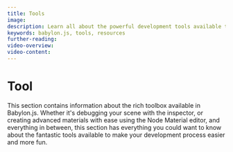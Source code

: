 ```yaml
---
title: Tools
image:
description: Learn all about the powerful development tools available to you in Babylon.js.
keywords: babylon.js, tools, resources
further-reading:
video-overview:
video-content:
---
```


# Tool

This section contains information about the rich toolbox available in Babylon.js. Whether it's debugging your scene with the inspector, or creating advanced materials with ease using the Node Material editor, and everything in between, this section has everything you could want to know about the fantastic tools available to make your development process easier and more fun.
